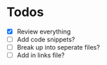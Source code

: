 # Todos
- [X] Review everything
- [ ] Add code snippets?
- [ ] Break up into seperate files?
- [ ] Add in links file?
